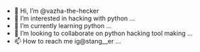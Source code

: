 - 👋 Hi, I’m @vazha-the-hecker
- 👀 I’m interested in hacking with python ...
- 🌱 I’m currently learning python ...
- 💞️ I’m looking to collaborate on python hacking tool making ...
- 📫 How to reach me ig@stang__er ...

